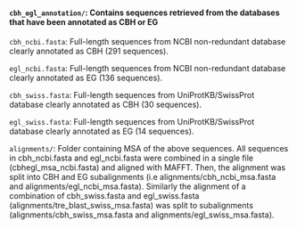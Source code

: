 #### `cbh_egl_annotation/`: Contains sequences retrieved from the databases that have been annotated as CBH or EG

`cbh_ncbi.fasta`: Full-length sequences from NCBI non-redundant database clearly annotated as CBH (291 sequences).

`egl_ncbi.fasta`: Full-length sequences from NCBI non-redundant database clearly annotated as EG (136 sequences).

`cbh_swiss.fasta`: Full-length sequences from UniProtKB/SwissProt database clearly annotated as CBH (30 sequences).

`egl_swiss.fasta`: Full-length sequences from UniProtKB/SwissProt database clearly annotated as EG (14 sequences).

`alignments/`: Folder containing MSA of the above sequences. All sequences in cbh_ncbi.fasta and egl_ncbi.fasta were combined in a single file (cbhegl_msa_ncbi.fasta) and aligned with MAFFT. Then, the alignment was split into CBH and EG subalignments (i.e alignments/cbh_ncbi_msa.fasta and alignments/egl_ncbi_msa.fasta). Similarly the alignment of a combination of cbh_swiss.fasta and egl_swiss.fasta (alignments/tre_blast_swiss_msa.fasta) was split to subalignments (alignments/cbh_swiss_msa.fasta and alignments/egl_swiss_msa.fasta).

